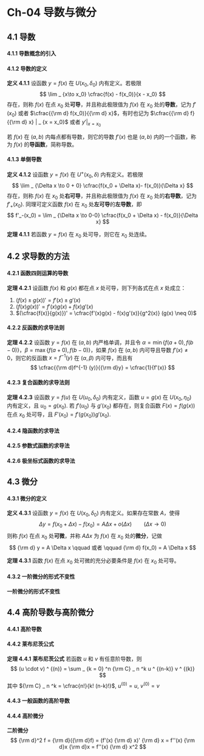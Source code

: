# Ch-04  导数与微分

## 4.1  导数

#### 4.1.1  导数概念的引入



#### 4.1.2  导数的定义

**定义  4.1.1**    设函数 $y = f(x)$ 在 $U(x_0, \delta_0)$ 内有定义。若极限
$$
\lim _ {x\to x_0} \cfrac{f(x) - f(x_0)}{x - x_0}
$$
存在，则称 $f(x)$ 在点 $x_0$ 处**可导**，并且称此极限值为 $f(x)$ 在 $x_0$ 处的**导数**，记为 $f'(x_0)$ 或者 $\cfrac{{\rm d} f(x_0)}{{\rm d} x}$，有时也记为 $\cfrac{{\rm d} f}{{\rm d} x} | _ {x = x_0}$ 或者 $y' | _ {x = x_0}$ 

若 $f(x)$ 在 $(a,b)$ 内每点都有导数，则它的导数 $f'(x)$ 也是 $(a,b)$ 内的一个函数，称为 $f(x)$ 的**导函数**，简称导数。



#### 4.1.3  单侧导数

**定义  4.1.2**    设函数 $y = f(x)$ 在 $U^+(x_0, \delta)$ 内有定义。若极限
$$
\lim _ {\Delta x \to 0 + 0} \cfrac{f(x_0 + \Delta x)- f(x_0)}{\Delta x}
$$
存在，则称 $f(x)$ 在 $x_0$ 处**右可导**，并且称此极限值为 $f(x)$ 在 $x_0$ 处的**右导数**，记为 $f'_+ (x_0)$. 同理可定义函数 $f(x)$ 在 $x_0$ 处**左可导**的**左导数**，即
$$
f'_-(x_0) = \lim _ {\Delta x \to 0-0} \cfrac{f(x_0 + \Delta x) - f(x_0)}{\Delta x}
$$


**定理  4.1.1**    若函数 $y = f(x)$ 在 $x_0$ 处可导，则它在 $x_0$ 处连续。



## 4.2  求导数的方法

#### 4.2.1  函数四则运算的导数

**定理  4.2.1**    设函数 $f(x)$ 和 $g(x)$ 都在点 $x$ 处可导，则下列各式在点 $x$ 处成立：

1. $(f(x) \pm g(x))' = f'(x) \pm g'(x)$ 
2. $(f(x)g(x))' = f'(x) g(x) + f(x) g'(x)$ 
3. $(\cfrac{f(x)}{g(x)})' = \cfrac{f'(x)g(x) - f(x)g'(x)}{g^2(x)} (g(x) \neq 0)$ 



#### 4.2.2  反函数的求导法则

**定理  4.2.2**    设函数 $y = f(x)$ 在 $(a,b)$ 内严格单调，并且令 $\alpha = \min \{f(a+0), f(b-0) \}$，$\beta = \max \{f(a+0), f(b-0) \}$，如果 $f(x)$ 在 $(a,b)$ 内可导且导数 $f'(x) \neq 0$，则它的反函数 $x = f^{-1}(y)$ 在 $(\alpha, \beta)$ 内可导，而且有
$$
\cfrac{{\rm d}f^{-1} (y)}{{\rm d}y} = \cfrac{1}{f'(x)}
$$


#### 4.2.3  复合函数的求导法则

**定理  4.2.3**    设函数 $y = f(u)$ 在 $U(u_0 ,\delta_0)$ 内有定义，函数 $u = g(x)$ 在 $U(x_0, \eta_0)$ 内有定义，且 $u_0 = g(x_0)$. 若 $f'(u_0)$ 与 $g'(x_0)$ 都存在，则复合函数 $F(x) = f(g(x))$ 在点 $x_0$ 处可导，且 $F'(x_0) = f'(g(x_0))g'(x_0)$. 



#### 4.2.4  隐函数的求导法



#### 4.2.5  参数式函数的求导法



#### 4.2.6  极坐标式函数的求导法





## 4.3  微分

#### 4.3.1  微分的定义

**定义  4.3.1**    设函数 $y = f(x)$ 在 $U(x_0, \delta_0)$ 内有定义。如果存在常数 $A$，使得
$$
\Delta y = f(x_0 + \Delta x) - f(x_0) = A \Delta x + o(\Delta x) \qquad (\Delta x \to 0)
$$
则称 $f(x)$ 在点 $x_0$ 处**可微**，并称 $A \Delta x$ 为 $f(x)$ 在 $x_0$ 处的**微分**，记做
$$
{\rm d} y = A \Delta x \qquad 或者 \qquad {\rm d} f(x_0) = A \Delta x
$$


**定理  4.3.1**    函数 $f(x)$ 在点 $x_0$ 处可微的充分必要条件是 $f(x)$ 在 $x_0$ 处可导。



#### 4.3.2  一阶微分的形式不变性

**一阶微分的形式不变性** 



## 4.4  高阶导数与高阶微分

#### 4.4.1  高阶导数



#### 4.4.2  莱布尼茨公式

**定理  4.4.1**  **莱布尼茨公式**    若函数 $u$ 和 $v$ 有任意阶导数，则
$$
(u \cdot v) ^ {(n)} = \sum _ {k = 0} ^n {\rm C} _ n ^k u ^ {(n-k)} v ^ {(k)}
$$
其中 ${\rm C} _ n ^k = \cfrac{n!}{k! (n-k)!}$, $u ^ {(0)} = u$, $v^{(0)} = v$ 



#### 4.4.3  一般函数的高阶导数



#### 4.4.4  高阶微分

**二阶微分** 
$$
{\rm d}^2 f = {\rm d}({\rm d}f) = (f'(x) {\rm d} x)' {\rm d} x = f''(x) {\rm d}x {\rm d}x = f''(x) {\rm d} x^2
$$
